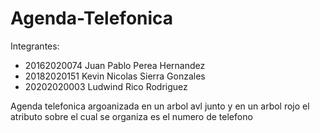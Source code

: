 # Agenda-Telefonica

Integrantes:

- 20162020074 Juan Pablo Perea Hernandez
- 20182020151 Kevin Nicolas Sierra Gonzales
- 20202020003 Ludwind Rico Rodriguez

Agenda telefonica argoanizada en un arbol avl junto y en un arbol rojo
el atributo sobre el cual se organiza es el numero de telefono
